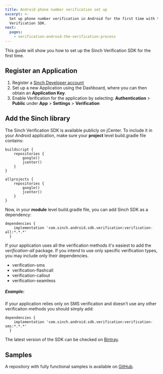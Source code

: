 ```yaml
---
title: Android phone number verification set up
excerpt: >-
  Set up phone number verification in Android for the first time with the Sinch
  Verification SDK.
next:
  pages:
    - verification-android-the-verification-process
---
```

This guide will show you how to set up the Sinch Verification SDK for the first time.

## Register an Application

1.  Register a [Sinch Developer account](https://portal.sinch.com/#/signup)
2.  Set up a new Application using the Dashboard, where you can then obtain an **Application Key**.
3.  Enable Verification for the application by selecting: **Authentication** \> **Public** under **App** \> **Settings** \> **Verification**

## Add the Sinch library

The Sinch Verification SDK is available publicly on jCenter. To include it in your Android application, make sure your **project** level build.gradle file contains:

```text
buildscript {
    repositories {
        google()
        jcenter()
    }
}

allprojects {
    repositories {
        google()
        jcenter()
    }
}
```

Now, in your **module** level build.gradle file, you can add Sinch SDK as a dependency:

```text
dependencies {
    implementation 'com.sinch.android.sdk.verification:verification-all:*.*.*'
  }
```

If your application uses all the verification methods it's easiest to add the  _verification-all_ package. If you intend to use only specific verification types, you may include only their dependencies.
- verification-sms
- verification-flashcall
- verification-callout
- verification-seamless

##### Example:

If your application relies only on SMS verification and doesn't use any other verificaiton methods you should simply add:

```text
dependencies {
    implementation 'com.sinch.android.sdk.verification:verification-sms:*.*.*'
  }
```

The latest version of the SDK can be checked on [Bintray](https://bintray.com/sinch/com.sinch.android.sdk.verification).

## Samples

A repository with fully functional samples is available on [GitHub](https://github.com/sinch/verification-samples/tree/master/Android-Verification-SDK).
